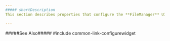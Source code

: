 ```yaml
---
##### shortDescription
This section describes properties that configure the **FileManager** UI component's contents, behavior, and appearance.

---
```

#####See Also#####
#include common-link-configurewidget